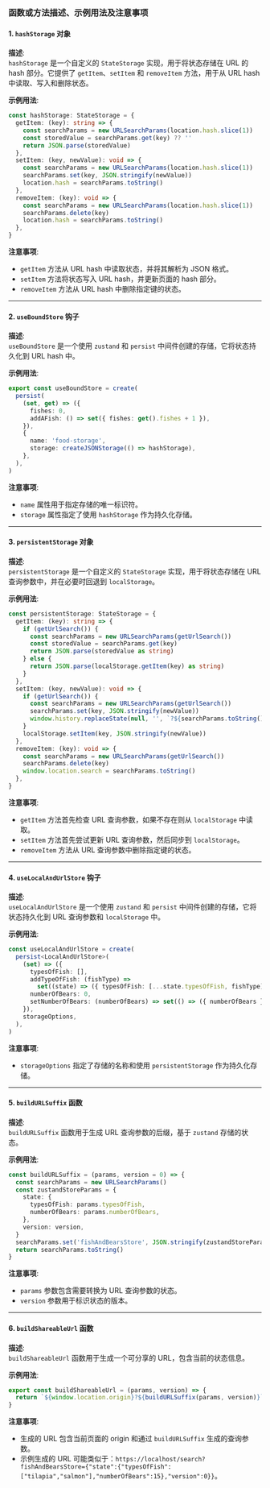 ### 函数或方法描述、示例用法及注意事项

#### 1. `hashStorage` 对象

**描述**:  
`hashStorage` 是一个自定义的 `StateStorage` 实现，用于将状态存储在 URL 的 hash 部分。它提供了 `getItem`、`setItem` 和 `removeItem` 方法，用于从 URL hash 中读取、写入和删除状态。

**示例用法**:

```ts
const hashStorage: StateStorage = {
  getItem: (key): string => {
    const searchParams = new URLSearchParams(location.hash.slice(1))
    const storedValue = searchParams.get(key) ?? ''
    return JSON.parse(storedValue)
  },
  setItem: (key, newValue): void => {
    const searchParams = new URLSearchParams(location.hash.slice(1))
    searchParams.set(key, JSON.stringify(newValue))
    location.hash = searchParams.toString()
  },
  removeItem: (key): void => {
    const searchParams = new URLSearchParams(location.hash.slice(1))
    searchParams.delete(key)
    location.hash = searchParams.toString()
  },
}
```

**注意事项**:

- `getItem` 方法从 URL hash 中读取状态，并将其解析为 JSON 格式。
- `setItem` 方法将状态写入 URL hash，并更新页面的 hash 部分。
- `removeItem` 方法从 URL hash 中删除指定键的状态。

---

#### 2. `useBoundStore` 钩子

**描述**:  
`useBoundStore` 是一个使用 `zustand` 和 `persist` 中间件创建的存储，它将状态持久化到 URL hash 中。

**示例用法**:

```ts
export const useBoundStore = create(
  persist(
    (set, get) => ({
      fishes: 0,
      addAFish: () => set({ fishes: get().fishes + 1 }),
    }),
    {
      name: 'food-storage',
      storage: createJSONStorage(() => hashStorage),
    },
  ),
)
```

**注意事项**:

- `name` 属性用于指定存储的唯一标识符。
- `storage` 属性指定了使用 `hashStorage` 作为持久化存储。

---

#### 3. `persistentStorage` 对象

**描述**:  
`persistentStorage` 是一个自定义的 `StateStorage` 实现，用于将状态存储在 URL 查询参数中，并在必要时回退到 `localStorage`。

**示例用法**:

```ts
const persistentStorage: StateStorage = {
  getItem: (key): string => {
    if (getUrlSearch()) {
      const searchParams = new URLSearchParams(getUrlSearch())
      const storedValue = searchParams.get(key)
      return JSON.parse(storedValue as string)
    } else {
      return JSON.parse(localStorage.getItem(key) as string)
    }
  },
  setItem: (key, newValue): void => {
    if (getUrlSearch()) {
      const searchParams = new URLSearchParams(getUrlSearch())
      searchParams.set(key, JSON.stringify(newValue))
      window.history.replaceState(null, '', `?${searchParams.toString()}`)
    }
    localStorage.setItem(key, JSON.stringify(newValue))
  },
  removeItem: (key): void => {
    const searchParams = new URLSearchParams(getUrlSearch())
    searchParams.delete(key)
    window.location.search = searchParams.toString()
  },
}
```

**注意事项**:

- `getItem` 方法首先检查 URL 查询参数，如果不存在则从 `localStorage` 中读取。
- `setItem` 方法首先尝试更新 URL 查询参数，然后同步到 `localStorage`。
- `removeItem` 方法从 URL 查询参数中删除指定键的状态。

---

#### 4. `useLocalAndUrlStore` 钩子

**描述**:  
`useLocalAndUrlStore` 是一个使用 `zustand` 和 `persist` 中间件创建的存储，它将状态持久化到 URL 查询参数和 `localStorage` 中。

**示例用法**:

```ts
const useLocalAndUrlStore = create(
  persist<LocalAndUrlStore>(
    (set) => ({
      typesOfFish: [],
      addTypeOfFish: (fishType) =>
        set((state) => ({ typesOfFish: [...state.typesOfFish, fishType] })),
      numberOfBears: 0,
      setNumberOfBears: (numberOfBears) => set(() => ({ numberOfBears })),
    }),
    storageOptions,
  ),
)
```

**注意事项**:

- `storageOptions` 指定了存储的名称和使用 `persistentStorage` 作为持久化存储。

---

#### 5. `buildURLSuffix` 函数

**描述**:  
`buildURLSuffix` 函数用于生成 URL 查询参数的后缀，基于 `zustand` 存储的状态。

**示例用法**:

```ts
const buildURLSuffix = (params, version = 0) => {
  const searchParams = new URLSearchParams()
  const zustandStoreParams = {
    state: {
      typesOfFish: params.typesOfFish,
      numberOfBears: params.numberOfBears,
    },
    version: version,
  }
  searchParams.set('fishAndBearsStore', JSON.stringify(zustandStoreParams))
  return searchParams.toString()
}
```

**注意事项**:

- `params` 参数包含需要转换为 URL 查询参数的状态。
- `version` 参数用于标识状态的版本。

---

#### 6. `buildShareableUrl` 函数

**描述**:  
`buildShareableUrl` 函数用于生成一个可分享的 URL，包含当前的状态信息。

**示例用法**:

```ts
export const buildShareableUrl = (params, version) => {
  return `${window.location.origin}?${buildURLSuffix(params, version)}`
}
```

**注意事项**:

- 生成的 URL 包含当前页面的 origin 和通过 `buildURLSuffix` 生成的查询参数。
- 示例生成的 URL 可能类似于：`https://localhost/search?fishAndBearsStore={"state":{"typesOfFish":["tilapia","salmon"],"numberOfBears":15},"version":0}}`。
